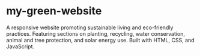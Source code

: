 # my-green-website
A responsive website promoting sustainable living and eco-friendly practices. Featuring sections on planting, recycling, water conservation, animal and tree protection, and solar energy use. Built with HTML, CSS, and JavaScript.
